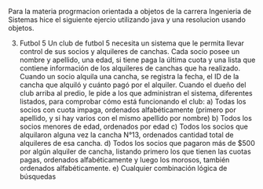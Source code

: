 Para la materia progrmacion orientada a objetos de la carrera Ingenieria de Sistemas hice el siguiente ejercio utilizando java y una resolucion usando objetos.

3. Futbol 5
Un club de futbol 5 necesita un sistema que le permita llevar control de sus socios y alquileres
de canchas. Cada socio posee un nombre y apellido, una edad, si tiene paga la última cuota y
una lista que contiene información de los alquileres de canchas que ha realizado. Cuando un
socio alquila una cancha, se registra la fecha, el ID de la cancha que alquiló y cuánto pagó por el
alquiler.
Cuando el dueño del club arriba al predio, le pide a los que administran el sistema, diferentes
listados, para comprobar cómo está funcionando el club:
a) Todas los socios con cuota impaga, ordenados alfabéticamente (primero por apellido,
y si hay varios con el mismo apellido por nombre)
b) Todos los socios menores de edad, ordenados por edad
c) Todos los socios que alquilaron alguna vez la cancha N°13, ordenados cantidad total
de alquileres de esa cancha.
d) Todos los socios que pagaron más de $500 por algún alquiler de cancha, listando
primero los que tienen las cuotas pagas, ordenados alfabéticamente y luego los
morosos, también ordenados alfabéticamente.
e) Cualquier combinación lógica de búsquedas
